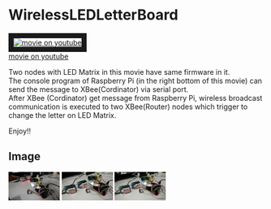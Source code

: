 # WirelessLEDLetterBoard

<a href="http://www.youtube.com/watch?feature=player_embedded&v=XoiIwSip9X0
" target="_blank"><img src="http://img.youtube.com/vi/XoiIwSip9X0/0.jpg" 
alt="movie on youtube" width=50% border="10" /></a>  
[movie on youtube](https://www.youtube.com/watch?v=XoiIwSip9X0)  

Two nodes with LED Matrix in this movie have same firmware in it.  
The console program of Raspberry Pi (in the right bottom of this movie) can send the message to XBee(Cordinator) via serial port.  
After XBee (Cordinator) get message from Raspberry Pi, wireless broadcast communication is executed to two XBee(Router) nodes which trigger to change the letter on LED Matrix.  

Enjoy!!

## Image

<a><img src="https://github.com/matzTada/WirelessLEDLetterBoard/blob/master/image/pic01.jpg" 
alt="pic01" width=20%></a>
<a><img src="https://github.com/matzTada/WirelessLEDLetterBoard/blob/master/image/pic02.jpg" 
alt="pic02" width=20%></a>
<a><img src="https://github.com/matzTada/WirelessLEDLetterBoard/blob/master/image/pic03.jpg" 
alt="pic03" width=20%></a>
